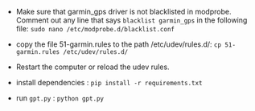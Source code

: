 - Make sure that  garmin_gps driver is not blacklisted in modprobe. Comment out any line that says `blacklist garmin_gps` in the following file:
`sudo nano /etc/modprobe.d/blacklist.conf`
- copy the file 51-garmin.rules to the path /etc/udev/rules.d/: 
`cp 51-garmin.rules /etc/udev/rules.d/`

- Restart the computer or reload the udev rules.
- install dependencies : 
`pip install -r requirements.txt`

- run `gpt.py` : `python gpt.py`



